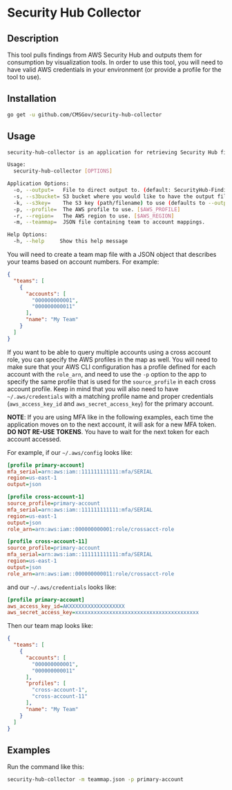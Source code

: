 # Security Hub Collector

## Description

This tool pulls findings from AWS Security Hub and outputs them for
consumption by visualization tools. In order to use this tool, you will
need to have valid AWS credentials in your environment (or provide a
profile for the tool to use).

## Installation

```sh
go get -u github.com/CMSGov/security-hub-collector
```

## Usage

```sh
security-hub-collector is an application for retrieving Security Hub findings for visualization

Usage:
  security-hub-collector [OPTIONS]

Application Options:
  -o, --output=   File to direct output to. (default: SecurityHub-Findings.csv)
  -s, --s3bucket= S3 bucket where you would like to have the output file uploaded
  -k, --s3key=    The S3 key (path/filename) to use (defaults to --output, will have timestamp inserted in name)
  -p, --profile=  The AWS profile to use. [$AWS_PROFILE]
  -r, --region=   The AWS region to use. [$AWS_REGION]
  -m, --teammap=  JSON file containing team to account mappings.

Help Options:
  -h, --help     Show this help message

```

You will need to create a team map file with a JSON object that describes
your teams based on account numbers. For example:

```json
{
  "teams": [
    {
      "accounts": [
        "000000000001",
        "000000000011"
      ],
      "name": "My Team"
    }
  ]
}
```

If you want to be able to query multiple accounts using a cross account role, you can specify the AWS profiles in the map as well. You will need to make sure that your AWS CLI configuration has a profile defined for each account with the `role_arn`, and need to use the `-p` option to the app to specify the same profile that is used for the `source_profile` in each cross account profile. Keep in mind that you will also need to have `~/.aws/credentials` with a matching profile name and proper credentials (`aws_access_key_id` and `aws_secret_access_key`) for the primary account.

**NOTE**: If you are using MFA like in the following examples, each time the application moves on to the next account, it will ask for a new MFA token. **DO NOT RE-USE TOKENS**. You have to wait for the next token for each account accessed.

For example, if our `~/.aws/config` looks like:

```ini
[profile primary-account]
mfa_serial=arn:aws:iam::111111111111:mfa/SERIAL
region=us-east-1
output=json

[profile cross-account-1]
source_profile=primary-account
mfa_serial=arn:aws:iam::111111111111:mfa/SERIAL
region=us-east-1
output=json
role_arn=arn:aws:iam::000000000001:role/crossacct-role

[profile cross-account-11]
source_profile=primary-account
mfa_serial=arn:aws:iam::111111111111:mfa/SERIAL
region=us-east-1
output=json
role_arn=arn:aws:iam::000000000011:role/crossacct-role
```

and our `~/.aws/credentials` looks like:

```ini
[profile primary-account]
aws_access_key_id=AKXXXXXXXXXXXXXXXXXX
aws_secret_access_key=xxxxxxxxxxxxxxxxxxxxxxxxxxxxxxxxxxxxxxxx
```

Then our team map looks like:

```json
{
  "teams": [
    {
      "accounts": [
        "000000000001",
        "000000000011"
      ],
      "profiles": [
        "cross-account-1",
        "cross-account-11"
      ],
      "name": "My Team"
    }
  ]
}
```

## Examples

Run the command like this:

```sh
security-hub-collector -m teammap.json -p primary-account
```
